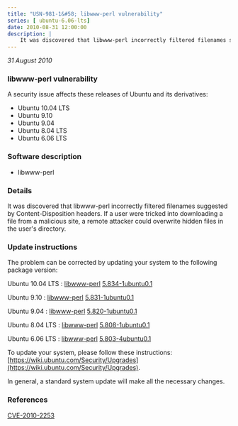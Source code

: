 ```yaml
---
title: "USN-981-1&#58; libwww-perl vulnerability"
series: [ ubuntu-6.06-lts]
date: 2010-08-31 12:00:00
description: |
    It was discovered that libwww-perl incorrectly filtered filenames suggested by Content-Disposition headers. If a user were tricked into downloading a file from a malicious site, a remote attacker could overwrite hidden files in the user&#39;s directory. 
--- 
```

 
 

*31 August 2010*

### libwww-perl vulnerability

A security issue affects these releases of Ubuntu and its derivatives:

* Ubuntu 10.04 LTS
* Ubuntu 9.10
* Ubuntu 9.04
* Ubuntu 8.04 LTS
* Ubuntu 6.06 LTS

### Software description

* libwww-perl 

### Details

It was discovered that libwww-perl incorrectly filtered filenames suggested by Content-Disposition headers. If a user were tricked into downloading a file from a malicious site, a remote attacker could overwrite hidden files in the user&#39;s directory. 

### Update instructions

The problem can be corrected by updating your system to the following package version:

Ubuntu 10.04 LTS
 : [libwww-perl](https://launchpad.net/ubuntu/+source/libwww-perl) <span> [5.834-1ubuntu0.1](https://launchpad.net/ubuntu/+source/libwww-perl/5.834-1ubuntu0.1) </span> 

Ubuntu 9.10
 : [libwww-perl](https://launchpad.net/ubuntu/+source/libwww-perl) <span> [5.831-1ubuntu0.1](https://launchpad.net/ubuntu/+source/libwww-perl/5.831-1ubuntu0.1) </span> 

Ubuntu 9.04
 : [libwww-perl](https://launchpad.net/ubuntu/+source/libwww-perl) <span> [5.820-1ubuntu0.1](https://launchpad.net/ubuntu/+source/libwww-perl/5.820-1ubuntu0.1) </span> 

Ubuntu 8.04 LTS
 : [libwww-perl](https://launchpad.net/ubuntu/+source/libwww-perl) <span> [5.808-1ubuntu0.1](https://launchpad.net/ubuntu/+source/libwww-perl/5.808-1ubuntu0.1) </span> 

Ubuntu 6.06 LTS
 : [libwww-perl](https://launchpad.net/ubuntu/+source/libwww-perl) <span> [5.803-4ubuntu0.1](https://launchpad.net/ubuntu/+source/libwww-perl/5.803-4ubuntu0.1) </span> 

To update your system, please follow these instructions: [https://wiki.ubuntu.com/Security/Upgrades](https://wiki.ubuntu.com/Security/Upgrades).

In general, a standard system update will make all the necessary changes. 

### References

 
 [CVE-2010-2253](http://people.ubuntu.com/~ubuntu-security/cve/CVE-2010-2253)
 

